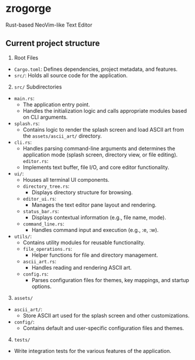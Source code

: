 # zrogorge
Rust-based NeoVim-like Text Editor

## Current project structure

1. Root Files
- `Cargo.toml`: Defines dependencies, project metadata, and features.
- `src/`: Holds all source code for the application.
2. `src/` Subdirectories
- `main.rs`:
  - The application entry point.
  - Handles the initialization logic and calls appropriate modules based on CLI arguments.
- `splash.rs`:
  - Contains logic to render the splash screen and load ASCII art from the `assets/ascii_art/` directory.
- `cli.rs`:
  - Handles parsing command-line arguments and determines the application mode (splash screen, directory view, or file editing).
`editor.rs`:
  - Implements text buffer, file I/O, and core editor functionality.
- `ui/`:
  - Houses all terminal UI components.
  - `directory_tree.rs`:
    - Displays directory structure for browsing.
  - `editor_ui.rs`:
    - Manages the text editor pane layout and rendering.
  - `status_bar.rs`:
    - Displays contextual information (e.g., file name, mode).
  - `command_line.rs`:
    - Handles command input and execution (e.g., :e, :w).
- `utils/`:
  - Contains utility modules for reusable functionality.
  - `file_operations.rs`:
    - Helper functions for file and directory management.
  - `ascii_art.rs`:
    - Handles reading and rendering ASCII art.
  - `config.rs`:
    - Parses configuration files for themes, key mappings, and startup options.
3. `assets/`
  - `ascii_art/`:
    - Store ASCII art used for the splash screen and other customizations.
  - `config/`:
    - Contains default and user-specific configuration files and themes.
4. `tests/`
  - Write integration tests for the various features of the application.

